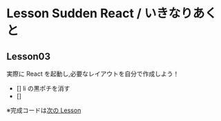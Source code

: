 # Lesson Sudden React / いきなりあくと

## Lesson03

実際に React を起動し,必要なレイアウトを自分で作成しよう！

- [] li の黒ポチを消す
- []

※完成コードは[次の Lesson](/lesson03)
